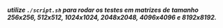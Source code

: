 ##### utilize `./script.sh` para rodar os testes em matrizes de tamanho 256x256, 512x512, 1024x1024, 2048x2048, 4096x4096 e 8192x8192.
